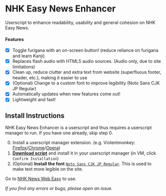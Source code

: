 # NHK Easy News Enhancer 
Userscript to enhance readability, usability and general cohesion on NHK Easy News.

#### Features
- [x] Toggle furigana with an on-screen button! (reduce reliance on furigana and learn Kanji)
- [x] Replaces flash audio with HTML5 audio sources. (Audio only, due to site limitations)
- [x] Clean up, reduce clutter and extra text from website (superfluous footer, header, etc.), making it easier to use
- [x] (Optional) Change to a custom font to improve legibility (Noto Sans CJK JP Regular)
- [x] Automatically updates when new features come out!
- [x] Lightweight and fast!

## Install Instructions
NHK Easy News Enhancer is a userscript and thus requires a userscript manager to run. If you have one already, skip step 0.

0. Install a userscript manager extension. (e.g. Violentmonkey: [Firefox](https://addons.mozilla.org/en-US/firefox/addon/violentmonkey/)/[Chrome](https://chrome.google.com/webstore/detail/violentmonkey/jinjaccalgkegednnccohejagnlnfdag)/[Opera](https://addons.opera.com/en/extensions/details/violent-monkey/))
1. [**Download script**](https://raw.githubusercontent.com/theKKCD/EasyNews-Enhancer/master/EasyNews-Enhancer.user.js) and install it in your userscript manager (in VM, click `Confirm Installation`)
2. (Optional) **Install the font** [`Noto Sans CJK JP Regular`](https://github.com/theKKCD/EasyNews-Enhancer/raw/master/Files/NotoSansCJKjp-Regular.otf). This is used to make text more legible on the site.

Go to [NHK News Web Easy](http://www3.nhk.or.jp/news/easy/index.html) to use.

*If you find any errors or bugs, please open an issue.*
